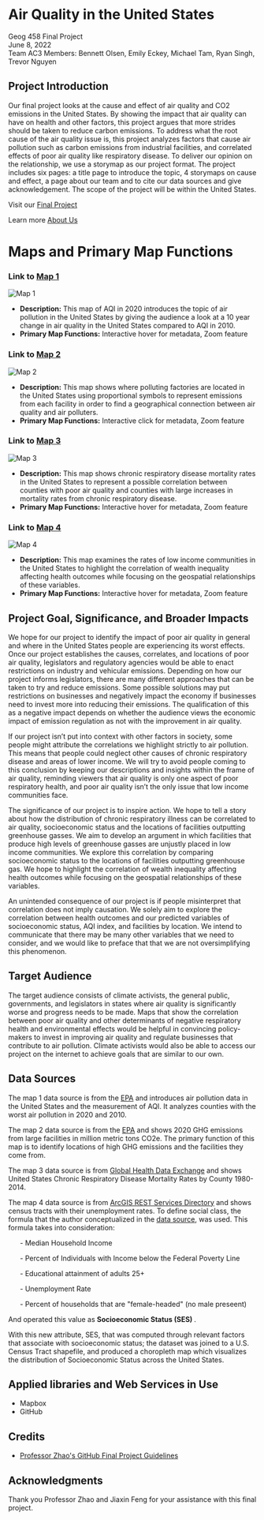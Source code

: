 # Air Quality in the United States
Geog 458 Final Project \
June 8, 2022 \
Team AC3 Members: Bennett Olsen, Emily Eckey, Michael Tam, Ryan Singh, Trevor Nguyen 

## Project Introduction
Our final project looks at the cause and effect of air quality and CO2 emissions in the United States. By showing the impact that air quality can have on health and other factors, this project argues that more strides should be taken to reduce carbon emissions. To address what the root cause of the air quality issue is, this project analyzes factors that cause air pollution such as carbon emissions from industrial facilities, and correlated effects of poor air quality like respiratory disease. To deliver our opinion on the relationship, we use a storymap as our project format. The project includes six pages: a title page to introduce the topic, 4 storymaps on cause and effect, a page about our team and to cite our data sources and give acknowledgement. The scope of the project will be within the United States.

Visit our [Final Project](https://olsenbt.github.io/air-quality-map/)

Learn more [About Us](https://olsenbt.github.io/air-quality-map/about.html)

# Maps and Primary Map Functions
### Link to [Map 1](https://olsenbt.github.io/air-quality-map/map1.html)
![Map 1](/img/AQI2020.png "Map 1") 
- **Description:** This map of AQI in 2020 introduces the topic of air pollution in the United States by giving the audience a look at a 10 year change in air quality in the United States compared to AQI in 2010.
- **Primary Map Functions:** Interactive hover for metadata, Zoom feature

### Link to [Map 2](https://olsenbt.github.io/air-quality-map/map2.html)
![Map 2](/img/Map2.png "Map 2") 
- **Description:** This map shows where polluting factories are located in the United States using proportional symbols to represent emissions from each facility in order to find a geographical connection between air quality and air polluters.
- **Primary Map Functions:** Interactive click for metadata, Zoom feature

### Link to [Map 3](https://olsenbt.github.io/air-quality-map/map3.html)
![Map 3](/img/Map3.png "Map 3") 
- **Description:** This map shows chronic respiratory disease mortality rates in the United States to represent a possible correlation between counties with poor air quality and counties with large increases in mortality rates from chronic respiratory disease.
- **Primary Map Functions:** Interactive hover for metadata, Zoom feature

### Link to [Map 4](https://olsenbt.github.io/air-quality-map/map4.html)
![Map 4](/img/Map4.png "Map 4") 
- **Description:** This map examines the rates of low income communities in the United States to highlight the correlation of wealth inequality affecting health outcomes while focusing on the geospatial relationships of these variables.
- **Primary Map Functions:** Interactive hover for metadata, Zoom feature

## Project Goal, Significance, and Broader Impacts
We hope for our project to identify the impact of poor air quality in general and where in the United States people are experiencing its worst effects. Once our project establishes the causes, correlates, and locations of poor air quality, legislators and regulatory agencies would be able to enact restrictions on industry and vehicular emissions. Depending on how our project informs legislators, there are many different approaches that can be taken to try and reduce emissions. Some possible solutions may put restrictions on businesses and negatively impact the economy if businesses need to invest more into reducing their emissions. The qualification of this as a negative impact depends on whether the audience views the economic impact of emission regulation as not with the improvement in air quality.

If our project isn’t put into context with other factors in society, some people might attribute the correlations we highlight strictly to air pollution. This means that people could neglect other causes of chronic respiratory disease and areas of lower income. We will try to avoid people coming to this conclusion by keeping our descriptions and insights within the frame of air quality, reminding viewers that air quality is only one aspect of poor respiratory health, and poor air quality isn’t the only issue that low income communities face.

The significance of our project is to inspire action. We hope to tell a story about how the distribution of chronic respiratory illness can be correlated to air quality, socioeconomic status and the locations of facilities outputting greenhouse gasses. We aim to develop an argument in which facilities that produce high levels of greenhouse gasses are unjustly placed in low income communities. We explore this correlation by comparing socioeconomic status to the locations of facilities outputting greenhouse gas. We hope to highlight the correlation of wealth inequality affecting health outcomes while focusing on the geospatial relationships of these variables. 

An unintended consequence of our project is if people misinterpret that correlation does not imply causation. We solely aim to explore the correlation between health outcomes and our predicted variables of socioeconomic status, AQI index, and facilities by location. We intend to communicate that there may be many other variables that we need to consider, and we would like to preface that that we are not oversimplifying this phenomenon. 

## Target Audience
The target audience consists of climate activists, the general public, governments, and legislators in states where air quality is significantly worse and progress needs to be made. Maps that show the correlation between poor air quality and other determinants of negative respiratory health and environmental effects would be helpful in convincing policy-makers to invest in improving air quality and regulate businesses that contribute to air pollution. Climate activists would also be able to access our project on the internet to achieve goals that are similar to our own.

## Data Sources
The map 1 data source is from the [EPA](https://www.epa.gov/outdoor-air-quality-data/air-quality-statistics-report) and introduces air pollution data in the United States and the measurement of AQI. It analyzes counties with the worst air pollution in 2020 and 2010.

The map 2 data source is from the [EPA](https://ghgdata.epa.gov/ghgp/main.do#/facility/?q=Find%20a%20Facility%20or%20Location&st=&bs=&et=&fid=&sf=11001100&lowE=-20000&highE=23000000&g1=1&g2=1&g3=1&g4=1&g5=1&g6=0&g7=1&g8=1&g9=1&g10=1&g11=1&g12=1&s1=1&s2=1&s3=1&s4=1&s5=1&s6=1&s7=1&s8=1&s9=1&s10=1&s201=1&s202=1&s203=1&s204=1&s301=1&s302=1&s303=1&s304=1&s305=1&s306=1&s307=1&s401=1&s402=1&s403=1&s404=1&s405=1&s601=1&s602=1&s701=1&s702=1&s703=1&s704=1&s705=1&s706=1&s707=1&s708=1&s709=1&s710=1&s711=1&s801=1&s802=1&s803=1&s804=1&s805=1&s806=1&s807=1&s808=1&s809=1&s810=1&s901=1&s902=1&s903=1&s904=1&s905=1&s906=1&s907=1&s908=1&s909=1&s910=1&s911=1&si=&ss=&so=0&ds=E&yr=2020&tr=current&cyr=2020&ol=0&sl=0&rs=ALL) and shows 2020 GHG emissions from large facilities in million metric tons CO2e. The primary function of this map is to identify locations of high GHG emissions and the facilities they come from. 

The map 3 data source is from [Global Health Data Exchange](https://ghdx.healthdata.org/record/ihme-data/united-states-chronic-respiratory-disease-mortality-rates-county-1980-2014) and shows United States Chronic Respiratory Disease Mortality Rates by County 1980-2014. 

The map 4 data source is from [ArcGIS REST Services Directory](https://services1.arcgis.com/4yjifSiIG17X0gW4/arcgis/rest/services/SES_indicators/FeatureServer/1) and shows census tracts with their unemployment rates. To define social class, the formula that the author conceptualized in the <a href="https://www.arcgis.com/home/item.html?id=2a98d90305364e71866443af2c9b5d06/">data source</a>, was used. This formula takes into consideration:
<ul>- Median Household Income</ul> 
<ul>- Percent of Individuals with Income below the Federal Poverty Line</ul>
<ul>- Educational attainment of adults 25+</ul>
<ul>- Unemployment Rate</ul>
<ul>- Percent of households that are "female-headed" (no male preseent) </ul>
And operated this value as <strong>Socioeconomic Status (SES) </strong>. 
                            
With this new attribute, SES, that was computed through relevant factors that associate with socioeconomic status; the dataset was joined to a U.S. Census Tract shapefile, and produced a choropleth map which visualizes the distribution of Socioeconomic Status across the United States.

## Applied libraries and Web Services in Use
- Mapbox
- GitHub

## Credits
- [Professor Zhao's GitHub Final Project Guidelines](https://github.com/jakobzhao/geog458/blob/master/project/readme.md)

## Acknowledgments
Thank you Professor Zhao and Jiaxin Feng for your assistance with this final project.
